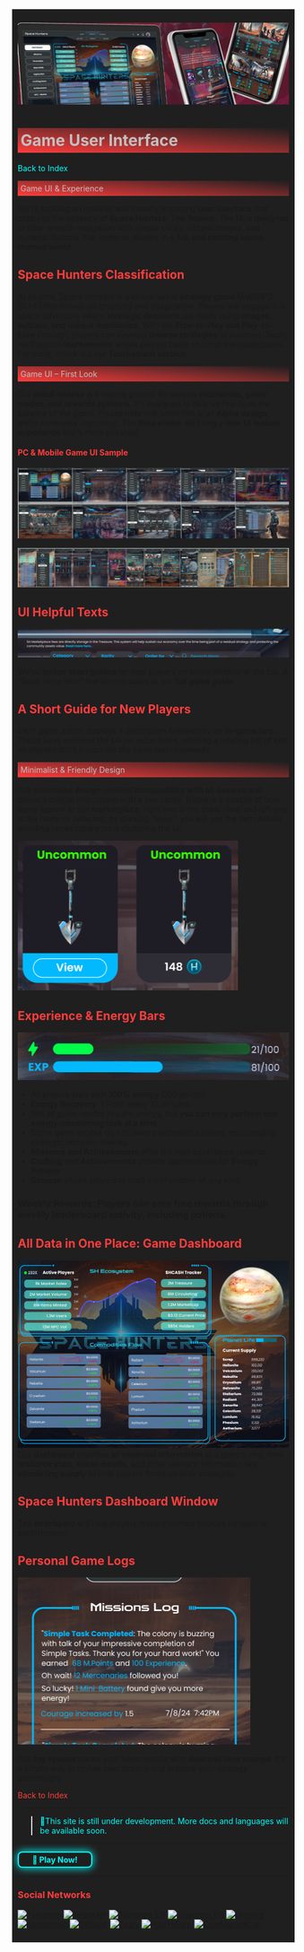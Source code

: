 <div style="background-color:#1F1F1F; padding:10px;">

![UI-Banner](../../../static/img/UI-Banner.jpg)
# <div style="background: linear-gradient(185deg, #1F1F1F, #FF3D3D); padding: 5px; color: #FFFFFF;"><span style="color:#c0c0c0"> Game User Interface
[<span style="color:#00FFFF">Back to Index</span>](../../../index.md)
<div style="background: linear-gradient(185deg, #1F1F1F, #FF3D3D); padding: 5px; color: #FFFFFF;"><span style="color:#c0c0c0"> Game UI & Experience </span> </div>

We’re building an intuitive and visually engaging **user interface** that captures the essence of **Space Hunters: The Reborn**. The UI is designed to offer smooth navigation with simple clicks, vibrant images, and dynamic buttons that immerse players in a **fun and exciting space-themed world**.

## **<span style="color:#FF3D3D">Space Hunters Classification**</span>

At its core, Space Hunters is a virtual world **strategy game** MMORPG, SCI-FI that thrives on creativity and imagination. Players will engage in a space adventure where **strategic decisions** are made using **images, buttons, and unique mechanics**. With the **Free-to-Play and Play-to-Earn** concept, players can develop **diverse strategies** to succeed. Soon, we’ll launch **tournaments** where players battle to climb the leaderboard. For more, check out our **Tournament section**.

<div style="background: linear-gradient(185deg, #1F1F1F, #FF3D3D); padding: 5px; color: #FFFFFF;"><span style="color:#c0c0c0"> Game UI – First Look </span> </div>

Our **initial release** is a testing ground for various **mechanics, game modes, and rewards systems**. It’s designed to help us fine-tune the balance of the game. Please note that while this is an **Alpha design**, we’re constantly improving. The **Beta phase** will bring a **new UI texture experience** that’s more polished.

#### **<span style="color:#FF3D3D">PC & Mobile Game UI Sample**</span>

![PCUI](/static/img/PCUI.png)

![phoneui](../../../static/img/PHONEUI.webp)

## **<span style="color:#FF3D3D">UI Helpful Texts**</span>
![helpfultexts](../../../static/img/helpfultexts.png)

We’ve added **short guides** for new players on every window at the top. A "Read more here" link directs users to our **full game guide**.

## **<span style="color:#FF3D3D">A Short Guide for New Players**</span>

Each game action displays a description followed by an **in-game lore**. These lures enhance the player experience, offering a rotating set of lore so players don’t encounter the same text repeatedly.

<div style="background: linear-gradient(185deg, #1F1F1F, #FF3D3D); padding: 5px; color: #FFFFFF;"><span style="color:#c0c0c0"> Minimalist & Friendly Design </span> </div>

Our **minimalist design** ensures **compatibility with all devices** and delivers critical information with a few clicks. Below is a sample of how items appear in our **marketplace**, right one is the static view and left one is the hover or selected, by clicking ''view'' you will see the item details avoiding unnecessary texts cluttering the UI.

![Items](../../../static/img/minimalist.png)

## **<span style="color:#FF3D3D">Experience & Energy Bars**</span>
![ExpEnBars](../../../static/img/bars.png)
- All players start with **100% energy** (100 points).
- **Energy Recovery**: 1 Point every 10 minutes.
- Not all game modes require energy, but **you can only perform one energy-consuming task at a time**.
- Some game modes do not reward experience points, encouraging strategic decision-making.
- **Missions and Achievements** offer the best experience rewards.
- **Crafting** and **Achievements** provide opportunities for **Energy Potions**.
- **Science** allows players to craft small potions of any kind.

### **Weekly Rewards**: Players can earn free rewards through **weekly leaderboard activity**, including potions.

## **<span style="color:#FF3D3D">All Data in One Place: Game Dashboard**</span>
![Dashboard](../../../static/img/dashboard.png)
Our **dashboard** provides **all essential information** at a glance: real-time **resource stats**, **token details**, and other relevant information like **circulating supply** to help players focus on their strategies.

## **<span style="color:#FF3D3D">Space Hunters Dashboard Window**</span>

The **dashboard** will help players make informed choices for optimal performance.

## **<span style="color:#FF3D3D">Personal Game Logs**</span>
![Logs](../../../static/img/gamelogs.png)

Our **log system** tracks your latest results with **date and time stamps**. It’s a simple way to review past actions and prepare your strategy accordingly.


[<span style="color:#FF3D3D">Back to Index</span>](../../../index.md)
<hr>

><span style="color:#00FFFF"> 🔧This site is still under development. More docs and languages will be available soon.</span>
<hr>
<a href="https://spacehunters.online" style="text-decoration:none;">
  <div style="display:inline-block; padding:4px 24px; background-color:#1F1F1F; color:#00FFFF; border: 2px solid #00FFFF; border-radius:8px; font-weight:bold; box-shadow: 0px 0px 15px #00FFFF; transition: background-color 0.3s, box-shadow 0.3s;">
    🚀 Play Now!
  </div>
</a>

<style>
  a:hover div {
    background-color: #00FFFF;
    color: #1F1F1F;
    box-shadow: 0px 0px 25px #00FFFF;
  }
</style>
****

### <span style="color:#FF3D3D"> Social Networks </span>

[![Telegram](https://img.shields.io/badge/Telegram-BOT-26A5E4?style=plastic&logo=telegram)](https://t.me/SpaceHuntersBot)
[![Telegram](https://img.shields.io/badge/Telegram-Announcements-26A5E4?style=plastic&logo=telegram)](https://t.me/spacehuntersnews)
[![Telegram EN](https://img.shields.io/badge/Telegram-Chat%20ENG-2CA5E0?style=plastic&logo=telegram)](https://t.me/spacehunterss)
[![Telegram EN](https://img.shields.io/badge/Telegram-Chat%20ESP-2CA5E0?style=plastic&logo=telegram)](https://t.me/shspanish)
[![Discord](https://img.shields.io/badge/Discord-Space%20Hunters-7289DA?style=plastic&logo=discord)](https://discord.gg/wpmzyJM9xb)
[![AtomicHub](https://img.shields.io/badge/AtomicHub-Space%20Hunters-EE474C?style=plastic&logo=atomichub)](https://wax.atomichub.io/explorer/collection/wax-mainnet/spacehunterz)
[![GitBook](https://img.shields.io/badge/GitBook-Space%20Hunters-7A8089?style=plastic&logo=gitbook)](https://spaceheroes.gitbook.io/space-hunters)
[![Zealy](https://img.shields.io/badge/Zealy-Space%20Hunters-FF69B4?style=plastic&logo=zealy)](https://zealy.io/cw/spacehuntersthereborn/invite/UroI4c6fhtB3SX65siHBX)
[![PlayToEarn](https://img.shields.io/badge/PlayToEarn-Space%20Hunters-34C759?style=plastic&logo=playtoearn)](https://playtoearn.com/blockchaingame/space-hunters-the-reborn?rel=search)
[![CoinMarketCap](https://img.shields.io/badge/CoinMarketCap-NFTSpaceHunters-03C9A9?style=plastic&logo=coinmarketcap)](https://coinmarketcap.com/community/profile/nftspacehunters/)
